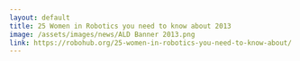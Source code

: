 ```yaml
---
layout: default
title: 25 Women in Robotics you need to know about 2013
image: /assets/images/news/ALD Banner 2013.png
link: https://robohub.org/25-women-in-robotics-you-need-to-know-about/
---
```

